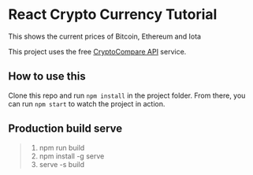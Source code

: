 # React Crypto Currency Tutorial

This shows the current prices of Bitcoin, Ethereum and Iota

This project uses the free [CryptoCompare API](http://cryptocompare.com/api) service.

## How to use this

Clone this repo and run `npm install` in the project folder. From there, you can run `npm start` to watch the project in action.

## Production build serve

  > 1. npm run build
  > 2. npm install -g serve
  > 3. serve -s build

